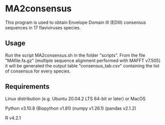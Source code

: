 # MA2consensus

This program is used to obtain Envelope Domain III (EDIII) consensus sequences in 17 flaviviruses species.


## Usage

Run the script MA2consensus.sh in the folder "scripts". 
From the file "MAfile.fa.gz" (multiple sequence alignment performed with MAFFT v7.505) it will be generated the output table "consensus_tab.csv" containing the list of consensus for every species.


## Requirements

Linux distribution (e.g. Ubuntu 20.04.2 LTS 64-bit or later) or MacOS

Python v3.10.8
(Biopython v1.81)
(numpy v1.26.1)
(pandas v2.1.2)

R v4.2.1
